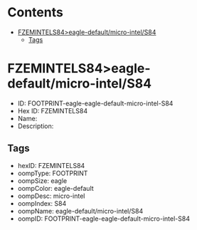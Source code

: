 



Contents
========

* [FZEMINTELS84>eagle-default/micro-intel/S84](#fzemintels84eagle-defaultmicro-intels84)
	* [Tags](#tags)

# FZEMINTELS84>eagle-default/micro-intel/S84

- ID: FOOTPRINT-eagle-eagle-default-micro-intel-S84
- Hex ID: FZEMINTELS84
- Name: 
- Description: 

## Tags

- hexID: FZEMINTELS84
- oompType: FOOTPRINT
- oompSize: eagle
- oompColor: eagle-default
- oompDesc: micro-intel
- oompIndex: S84
- oompName: eagle-default/micro-intel/S84
- oompID: FOOTPRINT-eagle-eagle-default-micro-intel-S84
